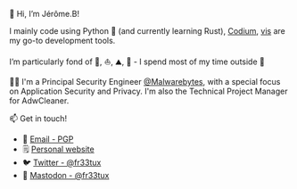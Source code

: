 👋 Hi, I’m Jérôme.B!


I mainly code using Python 💙 (and currently learning Rust), [Codium](https://github.com/VSCodium/vscodium), [vis](https://github.com/martanne/vis) are my go-to development tools.

I’m particularly fond of 🚴, ⛵, ⛰️, 🥾 - I spend most of my time outside 🌅

🧑‍💼 I'm a Principal Security Engineer [@Malwarebytes](https://github.com/malwarebytes), with a special focus on Application Security and Privacy. I'm also the Technical Project Manager for AdwCleaner.


📫 Get in touch!
  - 🔐 [Email - PGP](https://fr33tux.org/fr33tux.txt)
  - 🗒️ [Personal website](https://fr33tux.org)
  - 🐦 [Twitter - @fr33tux](https://twitter.com/fr33tux)
  - 🐘 [Mastodon - @fr33tux](https://mamot.fr/@fr33tux)
